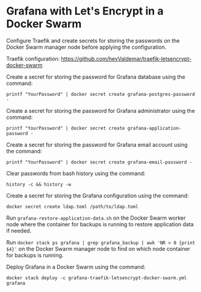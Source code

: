 # Grafana with Let's Encrypt in a Docker Swarm

Configure Traefik and create secrets for storing the passwords on the Docker Swarm manager node before applying the configuration.

Traefik configuration: https://github.com/heyValdemar/traefik-letsencrypt-docker-swarm

Create a secret for storing the password for Grafana database using the command:

`printf "YourPassword" | docker secret create grafana-postgres-password -`

Create a secret for storing the password for Grafana administrator using the command:

`printf "YourPassword" | docker secret create grafana-application-password -`

Create a secret for storing the password for Grafana email account using the command:

`printf "YourPassword" | docker secret create grafana-email-password -`

Clear passwords from bash history using the command:

`history -c && history -w`

Create a secret for storing the Grafana configuration using the command:

`docker secret create ldap.toml /path/to/ldap.toml`

Run `grafana-restore-application-data.sh` on the Docker Swarm worker node where the container for backups is running to restore application data if needed.

Run `docker stack ps grafana | grep grafana_backup | awk 'NR > 0 {print $4}'` on the Docker Swarm manager node to find on which node container for backups is running.

Deploy Grafana in a Docker Swarm using the command:

`docker stack deploy -c grafana-traefik-letsencrypt-docker-swarm.yml grafana`
